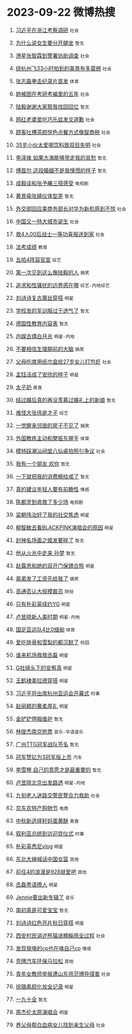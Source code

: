# 2023-09-22 微博热搜 
1. [习近平在浙江考察调研](https://m.weibo.cn/search?containerid=100103type%3D1%26t%3D10%26q%3D%23%E4%B9%A0%E8%BF%91%E5%B9%B3%E5%9C%A8%E6%B5%99%E6%B1%9F%E8%80%83%E5%AF%9F%E8%B0%83%E7%A0%94%23&stream_entry_id=51&isnewpage=1&extparam=seat%3D1%26cate%3D10103%26dgr%3D0%26pos%3D0%26stream_entry_id%3D51%26c_type%3D51%26filter_type%3Drealtimehot%26q%3D%2523%25E4%25B9%25A0%25E8%25BF%2591%25E5%25B9%25B3%25E5%259C%25A8%25E6%25B5%2599%25E6%25B1%259F%25E8%2580%2583%25E5%25AF%259F%25E8%25B0%2583%25E7%25A0%2594%2523%26display_time%3D1695334654%26pre_seqid%3D16953346541050201889) `社会` 

2. [为什么说女生要分开腿坐](https://m.weibo.cn/search?containerid=100103type%3D1%26t%3D10%26q%3D%E4%B8%BA%E4%BB%80%E4%B9%88%E8%AF%B4%E5%A5%B3%E7%94%9F%E8%A6%81%E5%88%86%E5%BC%80%E8%85%BF%E5%9D%90&stream_entry_id=31&isnewpage=1&extparam=seat%3D1%26lcate%3D5001%26flag%3D2%26pos%3D0%26stream_entry_id%3D31%26q%3D%25E4%25B8%25BA%25E4%25BB%2580%25E4%25B9%2588%25E8%25AF%25B4%25E5%25A5%25B3%25E7%2594%259F%25E8%25A6%2581%25E5%2588%2586%25E5%25BC%2580%25E8%2585%25BF%25E5%259D%2590%26dgr%3D0%26realpos%3D1%26band_rank%3D1%26c_type%3D31%26filter_type%3Drealtimehot%26cate%3D5001%26display_time%3D1695334654%26pre_seqid%3D16953346541050201889) `暂无` 

3. [港星张智霖到警署协助调查](https://m.weibo.cn/search?containerid=100103type%3D1%26t%3D10%26q%3D%23%E6%B8%AF%E6%98%9F%E5%BC%A0%E6%99%BA%E9%9C%96%E5%88%B0%E8%AD%A6%E7%BD%B2%E5%8D%8F%E5%8A%A9%E8%B0%83%E6%9F%A5%23&stream_entry_id=31&isnewpage=1&extparam=seat%3D1%26lcate%3D5001%26flag%3D2%26pos%3D1%26stream_entry_id%3D31%26q%3D%2523%25E6%25B8%25AF%25E6%2598%259F%25E5%25BC%25A0%25E6%2599%25BA%25E9%259C%2596%25E5%2588%25B0%25E8%25AD%25A6%25E7%25BD%25B2%25E5%258D%258F%25E5%258A%25A9%25E8%25B0%2583%25E6%259F%25A5%2523%26dgr%3D0%26realpos%3D2%26band_rank%3D2%26c_type%3D31%26filter_type%3Drealtimehot%26cate%3D5001%26display_time%3D1695334654%26pre_seqid%3D16953346541050201889) `社会` 

4. [绕杭州飞33小时拍到的美景有多震撼](https://m.weibo.cn/search?containerid=100103type%3D1%26t%3D10%26q%3D%23%E7%BB%95%E6%9D%AD%E5%B7%9E%E9%A3%9E33%E5%B0%8F%E6%97%B6%E6%8B%8D%E5%88%B0%E7%9A%84%E7%BE%8E%E6%99%AF%E6%9C%89%E5%A4%9A%E9%9C%87%E6%92%BC%23&stream_entry_id=31&isnewpage=1&extparam=seat%3D1%26lcate%3D5001%26flag%3D0%26pos%3D2%26stream_entry_id%3D31%26q%3D%2523%25E7%25BB%2595%25E6%259D%25AD%25E5%25B7%259E%25E9%25A3%259E33%25E5%25B0%258F%25E6%2597%25B6%25E6%258B%258D%25E5%2588%25B0%25E7%259A%2584%25E7%25BE%258E%25E6%2599%25AF%25E6%259C%2589%25E5%25A4%259A%25E9%259C%2587%25E6%2592%25BC%2523%26dgr%3D0%26realpos%3D3%26band_rank%3D3%26c_type%3D31%26filter_type%3Drealtimehot%26cate%3D5001%26display_time%3D1695334654%26pre_seqid%3D16953346541050201889) `社会` 

5. [张志磊拳击纪录片首发](https://m.weibo.cn/search?containerid=100103type%3D1%26t%3D10%26q%3D%23%E5%BC%A0%E5%BF%97%E7%A3%8A%E6%8B%B3%E5%87%BB%E7%BA%AA%E5%BD%95%E7%89%87%E9%A6%96%E5%8F%91%23&stream_entry_id=31&isnewpage=1&extparam=seat%3D1%26lcate%3D5001%26pos%3D3%26stream_entry_id%3D31%26is_ad_pos%3D1%26q%3D%2523%25E5%25BC%25A0%25E5%25BF%2597%25E7%25A3%258A%25E6%258B%25B3%25E5%2587%25BB%25E7%25BA%25AA%25E5%25BD%2595%25E7%2589%2587%25E9%25A6%2596%25E5%258F%2591%2523%26dgr%3D0%26adid%3D204481%26band_rank%3D4%26c_type%3D31%26filter_type%3Drealtimehot%26cate%3D5001%26display_time%3D1695334654%26pre_seqid%3D16953346541050201889) `体育` 

6. [她被困在考研考编里的五年](https://m.weibo.cn/search?containerid=100103type%3D1%26t%3D10%26q%3D%23%E5%A5%B9%E8%A2%AB%E5%9B%B0%E5%9C%A8%E8%80%83%E7%A0%94%E8%80%83%E7%BC%96%E9%87%8C%E7%9A%84%E4%BA%94%E5%B9%B4%23&stream_entry_id=31&isnewpage=1&extparam=seat%3D1%26lcate%3D5001%26flag%3D16%26pos%3D4%26stream_entry_id%3D31%26q%3D%2523%25E5%25A5%25B9%25E8%25A2%25AB%25E5%259B%25B0%25E5%259C%25A8%25E8%2580%2583%25E7%25A0%2594%25E8%2580%2583%25E7%25BC%2596%25E9%2587%258C%25E7%259A%2584%25E4%25BA%2594%25E5%25B9%25B4%2523%26dgr%3D0%26realpos%3D4%26band_rank%3D4%26c_type%3D31%26filter_type%3Drealtimehot%26cate%3D5001%26display_time%3D1695334654%26pre_seqid%3D16953346541050201889) `社会` 

7. [陆毅谢谢大家帮我找回回忆](https://m.weibo.cn/search?containerid=100103type%3D1%26t%3D10%26q%3D%E9%99%86%E6%AF%85%E8%B0%A2%E8%B0%A2%E5%A4%A7%E5%AE%B6%E5%B8%AE%E6%88%91%E6%89%BE%E5%9B%9E%E5%9B%9E%E5%BF%86&stream_entry_id=31&isnewpage=1&extparam=seat%3D1%26lcate%3D5001%26flag%3D2%26pos%3D5%26stream_entry_id%3D31%26q%3D%25E9%2599%2586%25E6%25AF%2585%25E8%25B0%25A2%25E8%25B0%25A2%25E5%25A4%25A7%25E5%25AE%25B6%25E5%25B8%25AE%25E6%2588%2591%25E6%2589%25BE%25E5%259B%259E%25E5%259B%259E%25E5%25BF%2586%26dgr%3D0%26realpos%3D5%26band_rank%3D5%26c_type%3D31%26filter_type%3Drealtimehot%26cate%3D5001%26display_time%3D1695334654%26pre_seqid%3D16953346541050201889) `暂无` 

8. [网红老婆爱吃巧乐兹发文道歉](https://m.weibo.cn/search?containerid=100103type%3D1%26t%3D10%26q%3D%23%E7%BD%91%E7%BA%A2%E8%80%81%E5%A9%86%E7%88%B1%E5%90%83%E5%B7%A7%E4%B9%90%E5%85%B9%E5%8F%91%E6%96%87%E9%81%93%E6%AD%89%23&stream_entry_id=31&isnewpage=1&extparam=seat%3D1%26lcate%3D5001%26flag%3D2%26pos%3D6%26stream_entry_id%3D31%26q%3D%2523%25E7%25BD%2591%25E7%25BA%25A2%25E8%2580%2581%25E5%25A9%2586%25E7%2588%25B1%25E5%2590%2583%25E5%25B7%25A7%25E4%25B9%2590%25E5%2585%25B9%25E5%258F%2591%25E6%2596%2587%25E9%2581%2593%25E6%25AD%2589%2523%26dgr%3D0%26realpos%3D6%26band_rank%3D6%26c_type%3D31%26filter_type%3Drealtimehot%26cate%3D5001%26display_time%3D1695334654%26pre_seqid%3D16953346541050201889) `社会` 

9. [顾客吐槽茶颜悦色点餐方式像智商税](https://m.weibo.cn/search?containerid=100103type%3D1%26t%3D10%26q%3D%23%E9%A1%BE%E5%AE%A2%E5%90%90%E6%A7%BD%E8%8C%B6%E9%A2%9C%E6%82%A6%E8%89%B2%E7%82%B9%E9%A4%90%E6%96%B9%E5%BC%8F%E5%83%8F%E6%99%BA%E5%95%86%E7%A8%8E%23&stream_entry_id=31&isnewpage=1&extparam=seat%3D1%26lcate%3D5001%26flag%3D0%26pos%3D7%26stream_entry_id%3D31%26q%3D%2523%25E9%25A1%25BE%25E5%25AE%25A2%25E5%2590%2590%25E6%25A7%25BD%25E8%258C%25B6%25E9%25A2%259C%25E6%2582%25A6%25E8%2589%25B2%25E7%2582%25B9%25E9%25A4%2590%25E6%2596%25B9%25E5%25BC%258F%25E5%2583%258F%25E6%2599%25BA%25E5%2595%2586%25E7%25A8%258E%2523%26dgr%3D0%26realpos%3D7%26band_rank%3D7%26c_type%3D31%26filter_type%3Drealtimehot%26cate%3D5001%26display_time%3D1695334654%26pre_seqid%3D16953346541050201889) `社会` 

10. [35岁小伙太爱喝饮料致双目失明](https://m.weibo.cn/search?containerid=100103type%3D1%26t%3D10%26q%3D%2335%E5%B2%81%E5%B0%8F%E4%BC%99%E5%A4%AA%E7%88%B1%E5%96%9D%E9%A5%AE%E6%96%99%E8%87%B4%E5%8F%8C%E7%9B%AE%E5%A4%B1%E6%98%8E%23&stream_entry_id=31&isnewpage=1&extparam=seat%3D1%26lcate%3D5001%26flag%3D0%26pos%3D8%26stream_entry_id%3D31%26q%3D%252335%25E5%25B2%2581%25E5%25B0%258F%25E4%25BC%2599%25E5%25A4%25AA%25E7%2588%25B1%25E5%2596%259D%25E9%25A5%25AE%25E6%2596%2599%25E8%2587%25B4%25E5%258F%258C%25E7%259B%25AE%25E5%25A4%25B1%25E6%2598%258E%2523%26dgr%3D0%26realpos%3D8%26band_rank%3D8%26c_type%3D31%26filter_type%3Drealtimehot%26cate%3D5001%26display_time%3D1695334654%26pre_seqid%3D16953346541050201889) `社会` 

11. [李泽锋 如果大海能够带走我的哀愁](https://m.weibo.cn/search?containerid=100103type%3D1%26t%3D10%26q%3D%E6%9D%8E%E6%B3%BD%E9%94%8B+%E5%A6%82%E6%9E%9C%E5%A4%A7%E6%B5%B7%E8%83%BD%E5%A4%9F%E5%B8%A6%E8%B5%B0%E6%88%91%E7%9A%84%E5%93%80%E6%84%81&stream_entry_id=31&isnewpage=1&extparam=seat%3D1%26lcate%3D5001%26flag%3D1%26pos%3D9%26stream_entry_id%3D31%26q%3D%25E6%259D%258E%25E6%25B3%25BD%25E9%2594%258B%2520%25E5%25A6%2582%25E6%259E%259C%25E5%25A4%25A7%25E6%25B5%25B7%25E8%2583%25BD%25E5%25A4%259F%25E5%25B8%25A6%25E8%25B5%25B0%25E6%2588%2591%25E7%259A%2584%25E5%2593%2580%25E6%2584%2581%26dgr%3D0%26realpos%3D9%26band_rank%3D9%26c_type%3D31%26filter_type%3Drealtimehot%26cate%3D5001%26display_time%3D1695334654%26pre_seqid%3D16953346541050201889) `暂无` 

12. [傅首尔 这段婚姻不是我憧憬的样子](https://m.weibo.cn/search?containerid=100103type%3D1%26t%3D10%26q%3D%E5%82%85%E9%A6%96%E5%B0%94+%E8%BF%99%E6%AE%B5%E5%A9%9A%E5%A7%BB%E4%B8%8D%E6%98%AF%E6%88%91%E6%86%A7%E6%86%AC%E7%9A%84%E6%A0%B7%E5%AD%90&stream_entry_id=31&isnewpage=1&extparam=seat%3D1%26lcate%3D5001%26flag%3D0%26pos%3D10%26stream_entry_id%3D31%26q%3D%25E5%2582%2585%25E9%25A6%2596%25E5%25B0%2594%2520%25E8%25BF%2599%25E6%25AE%25B5%25E5%25A9%259A%25E5%25A7%25BB%25E4%25B8%258D%25E6%2598%25AF%25E6%2588%2591%25E6%2586%25A7%25E6%2586%25AC%25E7%259A%2584%25E6%25A0%25B7%25E5%25AD%2590%26dgr%3D0%26realpos%3D10%26band_rank%3D10%26c_type%3D31%26filter_type%3Drealtimehot%26cate%3D5001%26display_time%3D1695334654%26pre_seqid%3D16953346541050201889) `暂无` 

13. [成毅谈和张予曦三搭感受](https://m.weibo.cn/search?containerid=100103type%3D1%26t%3D10%26q%3D%23%E6%88%90%E6%AF%85%E8%B0%88%E5%92%8C%E5%BC%A0%E4%BA%88%E6%9B%A6%E4%B8%89%E6%90%AD%E6%84%9F%E5%8F%97%23&stream_entry_id=31&isnewpage=1&extparam=seat%3D1%26lcate%3D5001%26flag%3D0%26pos%3D11%26stream_entry_id%3D31%26q%3D%2523%25E6%2588%2590%25E6%25AF%2585%25E8%25B0%2588%25E5%2592%258C%25E5%25BC%25A0%25E4%25BA%2588%25E6%259B%25A6%25E4%25B8%2589%25E6%2590%25AD%25E6%2584%259F%25E5%258F%2597%2523%26dgr%3D0%26realpos%3D11%26band_rank%3D11%26c_type%3D31%26filter_type%3Drealtimehot%26cate%3D5001%26display_time%3D1695334654%26pre_seqid%3D16953346541050201889) `电视剧` 

14. [黄景瑜张婧仪体型差](https://m.weibo.cn/search?containerid=100103type%3D1%26t%3D10%26q%3D%E9%BB%84%E6%99%AF%E7%91%9C%E5%BC%A0%E5%A9%A7%E4%BB%AA%E4%BD%93%E5%9E%8B%E5%B7%AE&stream_entry_id=31&isnewpage=1&extparam=seat%3D1%26lcate%3D5001%26flag%3D0%26pos%3D12%26stream_entry_id%3D31%26q%3D%25E9%25BB%2584%25E6%2599%25AF%25E7%2591%259C%25E5%25BC%25A0%25E5%25A9%25A7%25E4%25BB%25AA%25E4%25BD%2593%25E5%259E%258B%25E5%25B7%25AE%26dgr%3D0%26realpos%3D12%26band_rank%3D12%26c_type%3D31%26filter_type%3Drealtimehot%26cate%3D5001%26display_time%3D1695334654%26pre_seqid%3D16953346541050201889) `暂无` 

15. [外交部回应美商务部长对华为新机感到不悦](https://m.weibo.cn/search?containerid=100103type%3D1%26t%3D10%26q%3D%23%E5%A4%96%E4%BA%A4%E9%83%A8%E5%9B%9E%E5%BA%94%E7%BE%8E%E5%95%86%E5%8A%A1%E9%83%A8%E9%95%BF%E5%AF%B9%E5%8D%8E%E4%B8%BA%E6%96%B0%E6%9C%BA%E6%84%9F%E5%88%B0%E4%B8%8D%E6%82%A6%23&stream_entry_id=31&isnewpage=1&extparam=seat%3D1%26lcate%3D5001%26flag%3D0%26pos%3D13%26stream_entry_id%3D31%26q%3D%2523%25E5%25A4%2596%25E4%25BA%25A4%25E9%2583%25A8%25E5%259B%259E%25E5%25BA%2594%25E7%25BE%258E%25E5%2595%2586%25E5%258A%25A1%25E9%2583%25A8%25E9%2595%25BF%25E5%25AF%25B9%25E5%258D%258E%25E4%25B8%25BA%25E6%2596%25B0%25E6%259C%25BA%25E6%2584%259F%25E5%2588%25B0%25E4%25B8%258D%25E6%2582%25A6%2523%26dgr%3D0%26realpos%3D13%26band_rank%3D13%26c_type%3D31%26filter_type%3Drealtimehot%26cate%3D5001%26display_time%3D1695334654%26pre_seqid%3D16953346541050201889) `社会` 

16. [中国又一特大城市诞生](https://m.weibo.cn/search?containerid=100103type%3D1%26t%3D10%26q%3D%23%E4%B8%AD%E5%9B%BD%E5%8F%88%E4%B8%80%E7%89%B9%E5%A4%A7%E5%9F%8E%E5%B8%82%E8%AF%9E%E7%94%9F%23&stream_entry_id=31&isnewpage=1&extparam=seat%3D1%26lcate%3D5001%26flag%3D0%26pos%3D14%26stream_entry_id%3D31%26q%3D%2523%25E4%25B8%25AD%25E5%259B%25BD%25E5%258F%2588%25E4%25B8%2580%25E7%2589%25B9%25E5%25A4%25A7%25E5%259F%258E%25E5%25B8%2582%25E8%25AF%259E%25E7%2594%259F%2523%26dgr%3D0%26realpos%3D14%26band_rank%3D14%26c_type%3D31%26filter_type%3Drealtimehot%26cate%3D5001%26display_time%3D1695334654%26pre_seqid%3D16953346541050201889) `社会` 

17. [救4人00后战士一等功喜报送到家](https://m.weibo.cn/search?containerid=100103type%3D1%26t%3D10%26q%3D%23%E6%95%914%E4%BA%BA00%E5%90%8E%E6%88%98%E5%A3%AB%E4%B8%80%E7%AD%89%E5%8A%9F%E5%96%9C%E6%8A%A5%E9%80%81%E5%88%B0%E5%AE%B6%23&stream_entry_id=31&isnewpage=1&extparam=seat%3D1%26lcate%3D5001%26flag%3D0%26pos%3D15%26stream_entry_id%3D31%26q%3D%2523%25E6%2595%25914%25E4%25BA%25BA00%25E5%2590%258E%25E6%2588%2598%25E5%25A3%25AB%25E4%25B8%2580%25E7%25AD%2589%25E5%258A%259F%25E5%2596%259C%25E6%258A%25A5%25E9%2580%2581%25E5%2588%25B0%25E5%25AE%25B6%2523%26dgr%3D0%26realpos%3D15%26band_rank%3D15%26c_type%3D31%26filter_type%3Drealtimehot%26cate%3D5001%26display_time%3D1695334654%26pre_seqid%3D16953346541050201889) `社会` 

18. [法考成绩](https://m.weibo.cn/search?containerid=100103type%3D1%26t%3D10%26q%3D%E6%B3%95%E8%80%83%E6%88%90%E7%BB%A9&stream_entry_id=31&isnewpage=1&extparam=seat%3D1%26lcate%3D5001%26flag%3D0%26pos%3D16%26stream_entry_id%3D31%26q%3D%25E6%25B3%2595%25E8%2580%2583%25E6%2588%2590%25E7%25BB%25A9%26dgr%3D0%26realpos%3D16%26band_rank%3D16%26c_type%3D31%26filter_type%3Drealtimehot%26cate%3D5001%26display_time%3D1695334654%26pre_seqid%3D16953346541050201889) `教育` 

19. [五哈4阵容官宣](https://m.weibo.cn/search?containerid=100103type%3D1%26t%3D10%26q%3D%23%E4%BA%94%E5%93%884%E9%98%B5%E5%AE%B9%E5%AE%98%E5%AE%A3%23&stream_entry_id=31&isnewpage=1&extparam=seat%3D1%26lcate%3D5001%26flag%3D0%26pos%3D17%26stream_entry_id%3D31%26q%3D%2523%25E4%25BA%2594%25E5%2593%25884%25E9%2598%25B5%25E5%25AE%25B9%25E5%25AE%2598%25E5%25AE%25A3%2523%26dgr%3D0%26realpos%3D17%26band_rank%3D17%26c_type%3D31%26filter_type%3Drealtimehot%26cate%3D5001%26display_time%3D1695334654%26pre_seqid%3D16953346541050201889) `综艺` 

20. [第一次见到这么像陆毅的人](https://m.weibo.cn/search?containerid=100103type%3D1%26t%3D10%26q%3D%23%E7%AC%AC%E4%B8%80%E6%AC%A1%E8%A7%81%E5%88%B0%E8%BF%99%E4%B9%88%E5%83%8F%E9%99%86%E6%AF%85%E7%9A%84%E4%BA%BA%23&stream_entry_id=31&isnewpage=1&extparam=seat%3D1%26lcate%3D5001%26flag%3D0%26pos%3D18%26stream_entry_id%3D31%26q%3D%2523%25E7%25AC%25AC%25E4%25B8%2580%25E6%25AC%25A1%25E8%25A7%2581%25E5%2588%25B0%25E8%25BF%2599%25E4%25B9%2588%25E5%2583%258F%25E9%2599%2586%25E6%25AF%2585%25E7%259A%2584%25E4%25BA%25BA%2523%26dgr%3D0%26realpos%3D18%26band_rank%3D18%26c_type%3D31%26filter_type%3Drealtimehot%26cate%3D5001%26display_time%3D1695334654%26pre_seqid%3D16953346541050201889) `搞笑` 

21. [追求和性骚扰的边界感在哪](https://m.weibo.cn/search?containerid=100103type%3D1%26t%3D10%26q%3D%23%E8%BF%BD%E6%B1%82%E5%92%8C%E6%80%A7%E9%AA%9A%E6%89%B0%E7%9A%84%E8%BE%B9%E7%95%8C%E6%84%9F%E5%9C%A8%E5%93%AA%23&stream_entry_id=31&isnewpage=1&extparam=seat%3D1%26lcate%3D5001%26flag%3D0%26pos%3D19%26stream_entry_id%3D31%26q%3D%2523%25E8%25BF%25BD%25E6%25B1%2582%25E5%2592%258C%25E6%2580%25A7%25E9%25AA%259A%25E6%2589%25B0%25E7%259A%2584%25E8%25BE%25B9%25E7%2595%258C%25E6%2584%259F%25E5%259C%25A8%25E5%2593%25AA%2523%26dgr%3D0%26realpos%3D19%26band_rank%3D19%26c_type%3D31%26filter_type%3Drealtimehot%26cate%3D5001%26display_time%3D1695334654%26pre_seqid%3D16953346541050201889) `综艺-内地综艺` 

22. [刘诗诗复古蕾丝穿搭](https://m.weibo.cn/search?containerid=100103type%3D1%26t%3D10%26q%3D%23%E5%88%98%E8%AF%97%E8%AF%97%E5%A4%8D%E5%8F%A4%E8%95%BE%E4%B8%9D%E7%A9%BF%E6%90%AD%23&stream_entry_id=31&isnewpage=1&extparam=seat%3D1%26lcate%3D5001%26flag%3D0%26pos%3D20%26stream_entry_id%3D31%26q%3D%2523%25E5%2588%2598%25E8%25AF%2597%25E8%25AF%2597%25E5%25A4%258D%25E5%258F%25A4%25E8%2595%25BE%25E4%25B8%259D%25E7%25A9%25BF%25E6%2590%25AD%2523%26dgr%3D0%26realpos%3D20%26band_rank%3D20%26c_type%3D31%26filter_type%3Drealtimehot%26cate%3D5001%26display_time%3D1695334654%26pre_seqid%3D16953346541050201889) `明星` 

23. [学校发的军训服过于透气了](https://m.weibo.cn/search?containerid=100103type%3D1%26t%3D10%26q%3D%E5%AD%A6%E6%A0%A1%E5%8F%91%E7%9A%84%E5%86%9B%E8%AE%AD%E6%9C%8D%E8%BF%87%E4%BA%8E%E9%80%8F%E6%B0%94%E4%BA%86&stream_entry_id=31&isnewpage=1&extparam=seat%3D1%26lcate%3D5001%26flag%3D0%26pos%3D21%26stream_entry_id%3D31%26q%3D%25E5%25AD%25A6%25E6%25A0%25A1%25E5%258F%2591%25E7%259A%2584%25E5%2586%259B%25E8%25AE%25AD%25E6%259C%258D%25E8%25BF%2587%25E4%25BA%258E%25E9%2580%258F%25E6%25B0%2594%25E4%25BA%2586%26dgr%3D0%26realpos%3D21%26band_rank%3D21%26c_type%3D31%26filter_type%3Drealtimehot%26cate%3D5001%26display_time%3D1695334654%26pre_seqid%3D16953346541050201889) `暂无` 

24. [德国性教育内容表](https://m.weibo.cn/search?containerid=100103type%3D1%26t%3D10%26q%3D%E5%BE%B7%E5%9B%BD%E6%80%A7%E6%95%99%E8%82%B2%E5%86%85%E5%AE%B9%E8%A1%A8&stream_entry_id=31&isnewpage=1&extparam=seat%3D1%26lcate%3D5001%26flag%3D0%26pos%3D22%26stream_entry_id%3D31%26q%3D%25E5%25BE%25B7%25E5%259B%25BD%25E6%2580%25A7%25E6%2595%2599%25E8%2582%25B2%25E5%2586%2585%25E5%25AE%25B9%25E8%25A1%25A8%26dgr%3D0%26realpos%3D22%26band_rank%3D22%26c_type%3D31%26filter_type%3Drealtimehot%26cate%3D5001%26display_time%3D1695334654%26pre_seqid%3D16953346541050201889) `暂无` 

25. [内娱古偶白月光](https://m.weibo.cn/search?containerid=100103type%3D1%26t%3D10%26q%3D%23%E5%86%85%E5%A8%B1%E5%8F%A4%E5%81%B6%E7%99%BD%E6%9C%88%E5%85%89%23&stream_entry_id=31&isnewpage=1&extparam=seat%3D1%26lcate%3D5001%26flag%3D0%26pos%3D23%26stream_entry_id%3D31%26q%3D%2523%25E5%2586%2585%25E5%25A8%25B1%25E5%258F%25A4%25E5%2581%25B6%25E7%2599%25BD%25E6%259C%2588%25E5%2585%2589%2523%26dgr%3D0%26realpos%3D23%26band_rank%3D23%26c_type%3D31%26filter_type%3Drealtimehot%26cate%3D5001%26display_time%3D1695334654%26pre_seqid%3D16953346541050201889) `明星-内地` 

26. [不要相信生理期前的大脑](https://m.weibo.cn/search?containerid=100103type%3D1%26t%3D10%26q%3D%23%E4%B8%8D%E8%A6%81%E7%9B%B8%E4%BF%A1%E7%94%9F%E7%90%86%E6%9C%9F%E5%89%8D%E7%9A%84%E5%A4%A7%E8%84%91%23&stream_entry_id=31&isnewpage=1&extparam=seat%3D1%26lcate%3D5001%26flag%3D0%26pos%3D24%26stream_entry_id%3D31%26q%3D%2523%25E4%25B8%258D%25E8%25A6%2581%25E7%259B%25B8%25E4%25BF%25A1%25E7%2594%259F%25E7%2590%2586%25E6%259C%259F%25E5%2589%258D%25E7%259A%2584%25E5%25A4%25A7%25E8%2584%2591%2523%26dgr%3D0%26realpos%3D24%26band_rank%3D24%26c_type%3D31%26filter_type%3Drealtimehot%26cate%3D5001%26display_time%3D1695334654%26pre_seqid%3D16953346541050201889) `搞笑` 

27. [父母吃席用纸巾盒给27岁女儿打包虾](https://m.weibo.cn/search?containerid=100103type%3D1%26t%3D10%26q%3D%23%E7%88%B6%E6%AF%8D%E5%90%83%E5%B8%AD%E7%94%A8%E7%BA%B8%E5%B7%BE%E7%9B%92%E7%BB%9927%E5%B2%81%E5%A5%B3%E5%84%BF%E6%89%93%E5%8C%85%E8%99%BE%23&stream_entry_id=31&isnewpage=1&extparam=seat%3D1%26lcate%3D5001%26flag%3D32768%26pos%3D25%26stream_entry_id%3D31%26q%3D%2523%25E7%2588%25B6%25E6%25AF%258D%25E5%2590%2583%25E5%25B8%25AD%25E7%2594%25A8%25E7%25BA%25B8%25E5%25B7%25BE%25E7%259B%2592%25E7%25BB%259927%25E5%25B2%2581%25E5%25A5%25B3%25E5%2584%25BF%25E6%2589%2593%25E5%258C%2585%25E8%2599%25BE%2523%26dgr%3D0%26realpos%3D25%26band_rank%3D25%26c_type%3D31%26filter_type%3Drealtimehot%26cate%3D5001%26display_time%3D1695334654%26pre_seqid%3D16953346541050201889) `社会` 

28. [孟钰活成了安欣的样子](https://m.weibo.cn/search?containerid=100103type%3D1%26t%3D10%26q%3D%23%E5%AD%9F%E9%92%B0%E6%B4%BB%E6%88%90%E4%BA%86%E5%AE%89%E6%AC%A3%E7%9A%84%E6%A0%B7%E5%AD%90%23&stream_entry_id=31&isnewpage=1&extparam=seat%3D1%26lcate%3D5001%26flag%3D0%26pos%3D26%26stream_entry_id%3D31%26q%3D%2523%25E5%25AD%259F%25E9%2592%25B0%25E6%25B4%25BB%25E6%2588%2590%25E4%25BA%2586%25E5%25AE%2589%25E6%25AC%25A3%25E7%259A%2584%25E6%25A0%25B7%25E5%25AD%2590%2523%26dgr%3D0%26realpos%3D26%26band_rank%3D26%26c_type%3D31%26filter_type%3Drealtimehot%26cate%3D5001%26display_time%3D1695334654%26pre_seqid%3D16953346541050201889) `明星` 

29. [太子奶](https://m.weibo.cn/search?containerid=100103type%3D1%26t%3D10%26q%3D%E5%A4%AA%E5%AD%90%E5%A5%B6&stream_entry_id=31&isnewpage=1&extparam=seat%3D1%26lcate%3D5001%26flag%3D0%26pos%3D27%26stream_entry_id%3D31%26q%3D%25E5%25A4%25AA%25E5%25AD%2590%25E5%25A5%25B6%26dgr%3D0%26realpos%3D27%26band_rank%3D27%26c_type%3D31%26filter_type%3Drealtimehot%26cate%3D5001%26display_time%3D1695334654%26pre_seqid%3D16953346541050201889) `美食` 

30. [结过婚后真的再没羡慕过婚礼上的新娘](https://m.weibo.cn/search?containerid=100103type%3D1%26t%3D10%26q%3D%E7%BB%93%E8%BF%87%E5%A9%9A%E5%90%8E%E7%9C%9F%E7%9A%84%E5%86%8D%E6%B2%A1%E7%BE%A1%E6%85%95%E8%BF%87%E5%A9%9A%E7%A4%BC%E4%B8%8A%E7%9A%84%E6%96%B0%E5%A8%98&stream_entry_id=31&isnewpage=1&extparam=seat%3D1%26lcate%3D5001%26flag%3D0%26pos%3D28%26stream_entry_id%3D31%26q%3D%25E7%25BB%2593%25E8%25BF%2587%25E5%25A9%259A%25E5%2590%258E%25E7%259C%259F%25E7%259A%2584%25E5%2586%258D%25E6%25B2%25A1%25E7%25BE%25A1%25E6%2585%2595%25E8%25BF%2587%25E5%25A9%259A%25E7%25A4%25BC%25E4%25B8%258A%25E7%259A%2584%25E6%2596%25B0%25E5%25A8%2598%26dgr%3D0%26realpos%3D28%26band_rank%3D28%26c_type%3D31%26filter_type%3Drealtimehot%26cate%3D5001%26display_time%3D1695334654%26pre_seqid%3D16953346541050201889) `暂无` 

31. [难怪大张伟是才子](https://m.weibo.cn/search?containerid=100103type%3D1%26t%3D10%26q%3D%23%E9%9A%BE%E6%80%AA%E5%A4%A7%E5%BC%A0%E4%BC%9F%E6%98%AF%E6%89%8D%E5%AD%90%23&stream_entry_id=31&isnewpage=1&extparam=seat%3D1%26lcate%3D5001%26flag%3D1%26pos%3D29%26stream_entry_id%3D31%26q%3D%2523%25E9%259A%25BE%25E6%2580%25AA%25E5%25A4%25A7%25E5%25BC%25A0%25E4%25BC%259F%25E6%2598%25AF%25E6%2589%258D%25E5%25AD%2590%2523%26dgr%3D0%26realpos%3D29%26band_rank%3D29%26c_type%3D31%26filter_type%3Drealtimehot%26cate%3D5001%26display_time%3D1695334654%26pre_seqid%3D16953346541050201889) `综艺` 

32. [一觉醒来邻居的房子不见了](https://m.weibo.cn/search?containerid=100103type%3D1%26t%3D10%26q%3D%23%E4%B8%80%E8%A7%89%E9%86%92%E6%9D%A5%E9%82%BB%E5%B1%85%E7%9A%84%E6%88%BF%E5%AD%90%E4%B8%8D%E8%A7%81%E4%BA%86%23&stream_entry_id=31&isnewpage=1&extparam=seat%3D1%26lcate%3D5001%26flag%3D0%26pos%3D30%26stream_entry_id%3D31%26q%3D%2523%25E4%25B8%2580%25E8%25A7%2589%25E9%2586%2592%25E6%259D%25A5%25E9%2582%25BB%25E5%25B1%2585%25E7%259A%2584%25E6%2588%25BF%25E5%25AD%2590%25E4%25B8%258D%25E8%25A7%2581%25E4%25BA%2586%2523%26dgr%3D0%26realpos%3D30%26band_rank%3D30%26c_type%3D31%26filter_type%3Drealtimehot%26cate%3D5001%26display_time%3D1695334654%26pre_seqid%3D16953346541050201889) `搞笑` 

33. [外国教练主动和樊振东握手](https://m.weibo.cn/search?containerid=100103type%3D1%26t%3D10%26q%3D%23%E5%A4%96%E5%9B%BD%E6%95%99%E7%BB%83%E4%B8%BB%E5%8A%A8%E5%92%8C%E6%A8%8A%E6%8C%AF%E4%B8%9C%E6%8F%A1%E6%89%8B%23&stream_entry_id=31&isnewpage=1&extparam=seat%3D1%26lcate%3D5001%26flag%3D0%26pos%3D31%26stream_entry_id%3D31%26q%3D%2523%25E5%25A4%2596%25E5%259B%25BD%25E6%2595%2599%25E7%25BB%2583%25E4%25B8%25BB%25E5%258A%25A8%25E5%2592%258C%25E6%25A8%258A%25E6%258C%25AF%25E4%25B8%259C%25E6%258F%25A1%25E6%2589%258B%2523%26dgr%3D0%26realpos%3D31%26band_rank%3D31%26c_type%3D31%26filter_type%3Drealtimehot%26cate%3D5001%26display_time%3D1695334654%26pre_seqid%3D16953346541050201889) `体育` 

34. [模特踩潮汕祠堂八仙桌拍照引争议](https://m.weibo.cn/search?containerid=100103type%3D1%26t%3D10%26q%3D%23%E6%A8%A1%E7%89%B9%E8%B8%A9%E6%BD%AE%E6%B1%95%E7%A5%A0%E5%A0%82%E5%85%AB%E4%BB%99%E6%A1%8C%E6%8B%8D%E7%85%A7%E5%BC%95%E4%BA%89%E8%AE%AE%23&stream_entry_id=31&isnewpage=1&extparam=seat%3D1%26lcate%3D5001%26flag%3D0%26pos%3D32%26stream_entry_id%3D31%26q%3D%2523%25E6%25A8%25A1%25E7%2589%25B9%25E8%25B8%25A9%25E6%25BD%25AE%25E6%25B1%2595%25E7%25A5%25A0%25E5%25A0%2582%25E5%2585%25AB%25E4%25BB%2599%25E6%25A1%258C%25E6%258B%258D%25E7%2585%25A7%25E5%25BC%2595%25E4%25BA%2589%25E8%25AE%25AE%2523%26dgr%3D0%26realpos%3D32%26band_rank%3D32%26c_type%3D31%26filter_type%3Drealtimehot%26cate%3D5001%26display_time%3D1695334654%26pre_seqid%3D16953346541050201889) `社会` 

35. [我有一个朋友 欢你](https://m.weibo.cn/search?containerid=100103type%3D1%26t%3D10%26q%3D%E6%88%91%E6%9C%89%E4%B8%80%E4%B8%AA%E6%9C%8B%E5%8F%8B+%E6%AC%A2%E4%BD%A0&stream_entry_id=31&isnewpage=1&extparam=seat%3D1%26lcate%3D5001%26flag%3D0%26pos%3D33%26stream_entry_id%3D31%26q%3D%25E6%2588%2591%25E6%259C%2589%25E4%25B8%2580%25E4%25B8%25AA%25E6%259C%258B%25E5%258F%258B%2520%25E6%25AC%25A2%25E4%25BD%25A0%26dgr%3D0%26realpos%3D33%26band_rank%3D33%26c_type%3D31%26filter_type%3Drealtimehot%26cate%3D5001%26display_time%3D1695334654%26pre_seqid%3D16953346541050201889) `暂无` 

36. [一下就把我的消费瘾给戒了](https://m.weibo.cn/search?containerid=100103type%3D1%26t%3D10%26q%3D%E4%B8%80%E4%B8%8B%E5%B0%B1%E6%8A%8A%E6%88%91%E7%9A%84%E6%B6%88%E8%B4%B9%E7%98%BE%E7%BB%99%E6%88%92%E4%BA%86&stream_entry_id=31&isnewpage=1&extparam=seat%3D1%26lcate%3D5001%26flag%3D0%26pos%3D34%26stream_entry_id%3D31%26q%3D%25E4%25B8%2580%25E4%25B8%258B%25E5%25B0%25B1%25E6%258A%258A%25E6%2588%2591%25E7%259A%2584%25E6%25B6%2588%25E8%25B4%25B9%25E7%2598%25BE%25E7%25BB%2599%25E6%2588%2592%25E4%25BA%2586%26dgr%3D0%26realpos%3D34%26band_rank%3D34%26c_type%3D31%26filter_type%3Drealtimehot%26cate%3D5001%26display_time%3D1695334654%26pre_seqid%3D16953346541050201889) `暂无` 

37. [真的建议年轻人要有前瞻性](https://m.weibo.cn/search?containerid=100103type%3D1%26t%3D10%26q%3D%23%E7%9C%9F%E7%9A%84%E5%BB%BA%E8%AE%AE%E5%B9%B4%E8%BD%BB%E4%BA%BA%E8%A6%81%E6%9C%89%E5%89%8D%E7%9E%BB%E6%80%A7%23&stream_entry_id=31&isnewpage=1&extparam=seat%3D1%26lcate%3D5001%26flag%3D0%26pos%3D35%26stream_entry_id%3D31%26q%3D%2523%25E7%259C%259F%25E7%259A%2584%25E5%25BB%25BA%25E8%25AE%25AE%25E5%25B9%25B4%25E8%25BD%25BB%25E4%25BA%25BA%25E8%25A6%2581%25E6%259C%2589%25E5%2589%258D%25E7%259E%25BB%25E6%2580%25A7%2523%26dgr%3D0%26realpos%3D35%26band_rank%3D35%26c_type%3D31%26filter_type%3Drealtimehot%26cate%3D5001%26display_time%3D1695334654%26pre_seqid%3D16953346541050201889) `情感` 

38. [陈都灵到底救了多少场](https://m.weibo.cn/search?containerid=100103type%3D1%26t%3D10%26q%3D%23%E9%99%88%E9%83%BD%E7%81%B5%E5%88%B0%E5%BA%95%E6%95%91%E4%BA%86%E5%A4%9A%E5%B0%91%E5%9C%BA%23&stream_entry_id=31&isnewpage=1&extparam=seat%3D1%26lcate%3D5001%26flag%3D0%26pos%3D36%26stream_entry_id%3D31%26q%3D%2523%25E9%2599%2588%25E9%2583%25BD%25E7%2581%25B5%25E5%2588%25B0%25E5%25BA%2595%25E6%2595%2591%25E4%25BA%2586%25E5%25A4%259A%25E5%25B0%2591%25E5%259C%25BA%2523%26dgr%3D0%26realpos%3D36%26band_rank%3D36%26c_type%3D31%26filter_type%3Drealtimehot%26cate%3D5001%26display_time%3D1695334654%26pre_seqid%3D16953346541050201889) `电视剧` 

39. [梁朝伟治好了我的社交焦虑](https://m.weibo.cn/search?containerid=100103type%3D1%26t%3D10%26q%3D%23%E6%A2%81%E6%9C%9D%E4%BC%9F%E6%B2%BB%E5%A5%BD%E4%BA%86%E6%88%91%E7%9A%84%E7%A4%BE%E4%BA%A4%E7%84%A6%E8%99%91%23&stream_entry_id=31&isnewpage=1&extparam=seat%3D1%26lcate%3D5001%26flag%3D0%26pos%3D37%26stream_entry_id%3D31%26q%3D%2523%25E6%25A2%2581%25E6%259C%259D%25E4%25BC%259F%25E6%25B2%25BB%25E5%25A5%25BD%25E4%25BA%2586%25E6%2588%2591%25E7%259A%2584%25E7%25A4%25BE%25E4%25BA%25A4%25E7%2584%25A6%25E8%2599%2591%2523%26dgr%3D0%26realpos%3D37%26band_rank%3D37%26c_type%3D31%26filter_type%3Drealtimehot%26cate%3D5001%26display_time%3D1695334654%26pre_seqid%3D16953346541050201889) `明星` 

40. [柳智敏去看BLACKPINK演唱会的原因](https://m.weibo.cn/search?containerid=100103type%3D1%26t%3D10%26q%3D%23%E6%9F%B3%E6%99%BA%E6%95%8F%E5%8E%BB%E7%9C%8BBLACKPINK%E6%BC%94%E5%94%B1%E4%BC%9A%E7%9A%84%E5%8E%9F%E5%9B%A0%23&stream_entry_id=31&isnewpage=1&extparam=seat%3D1%26lcate%3D5001%26flag%3D0%26pos%3D38%26stream_entry_id%3D31%26q%3D%2523%25E6%259F%25B3%25E6%2599%25BA%25E6%2595%258F%25E5%258E%25BB%25E7%259C%258BBLACKPINK%25E6%25BC%2594%25E5%2594%25B1%25E4%25BC%259A%25E7%259A%2584%25E5%258E%259F%25E5%259B%25A0%2523%26dgr%3D0%26realpos%3D38%26band_rank%3D38%26c_type%3D31%26filter_type%3Drealtimehot%26cate%3D5001%26display_time%3D1695334654%26pre_seqid%3D16953346541050201889) `明星` 

41. [封神名场面之姬发要碎了](https://m.weibo.cn/search?containerid=100103type%3D1%26t%3D10%26q%3D%E5%B0%81%E7%A5%9E%E5%90%8D%E5%9C%BA%E9%9D%A2%E4%B9%8B%E5%A7%AC%E5%8F%91%E8%A6%81%E7%A2%8E%E4%BA%86&stream_entry_id=31&isnewpage=1&extparam=seat%3D1%26lcate%3D5001%26flag%3D0%26pos%3D39%26stream_entry_id%3D31%26q%3D%25E5%25B0%2581%25E7%25A5%259E%25E5%2590%258D%25E5%259C%25BA%25E9%259D%25A2%25E4%25B9%258B%25E5%25A7%25AC%25E5%258F%2591%25E8%25A6%2581%25E7%25A2%258E%25E4%25BA%2586%26dgr%3D0%26realpos%3D39%26band_rank%3D39%26c_type%3D31%26filter_type%3Drealtimehot%26cate%3D5001%26display_time%3D1695334654%26pre_seqid%3D16953346541050201889) `暂无` 

42. [他从火光中走来 孙梦](https://m.weibo.cn/search?containerid=100103type%3D1%26t%3D10%26q%3D%E4%BB%96%E4%BB%8E%E7%81%AB%E5%85%89%E4%B8%AD%E8%B5%B0%E6%9D%A5+%E5%AD%99%E6%A2%A6&stream_entry_id=31&isnewpage=1&extparam=seat%3D1%26lcate%3D5001%26flag%3D0%26pos%3D40%26stream_entry_id%3D31%26q%3D%25E4%25BB%2596%25E4%25BB%258E%25E7%2581%25AB%25E5%2585%2589%25E4%25B8%25AD%25E8%25B5%25B0%25E6%259D%25A5%2520%25E5%25AD%2599%25E6%25A2%25A6%26dgr%3D0%26realpos%3D40%26band_rank%3D40%26c_type%3D31%26filter_type%3Drealtimehot%26cate%3D5001%26display_time%3D1695334654%26pre_seqid%3D16953346541050201889) `暂无` 

43. [赵露思和她的双开门保镖合照](https://m.weibo.cn/search?containerid=100103type%3D1%26t%3D10%26q%3D%23%E8%B5%B5%E9%9C%B2%E6%80%9D%E5%92%8C%E5%A5%B9%E7%9A%84%E5%8F%8C%E5%BC%80%E9%97%A8%E4%BF%9D%E9%95%96%E5%90%88%E7%85%A7%23&stream_entry_id=31&isnewpage=1&extparam=seat%3D1%26lcate%3D5001%26flag%3D0%26pos%3D41%26stream_entry_id%3D31%26q%3D%2523%25E8%25B5%25B5%25E9%259C%25B2%25E6%2580%259D%25E5%2592%258C%25E5%25A5%25B9%25E7%259A%2584%25E5%258F%258C%25E5%25BC%2580%25E9%2597%25A8%25E4%25BF%259D%25E9%2595%2596%25E5%2590%2588%25E7%2585%25A7%2523%26dgr%3D0%26realpos%3D41%26band_rank%3D41%26c_type%3D31%26filter_type%3Drealtimehot%26cate%3D5001%26display_time%3D1695334654%26pre_seqid%3D16953346541050201889) `明星` 

44. [弟弟发了工资先给我了](https://m.weibo.cn/search?containerid=100103type%3D1%26t%3D10%26q%3D%23%E5%BC%9F%E5%BC%9F%E5%8F%91%E4%BA%86%E5%B7%A5%E8%B5%84%E5%85%88%E7%BB%99%E6%88%91%E4%BA%86%23&stream_entry_id=31&isnewpage=1&extparam=seat%3D1%26lcate%3D5001%26flag%3D0%26pos%3D42%26stream_entry_id%3D31%26q%3D%2523%25E5%25BC%259F%25E5%25BC%259F%25E5%258F%2591%25E4%25BA%2586%25E5%25B7%25A5%25E8%25B5%2584%25E5%2585%2588%25E7%25BB%2599%25E6%2588%2591%25E4%25BA%2586%2523%26dgr%3D0%26realpos%3D42%26band_rank%3D42%26c_type%3D31%26filter_type%3Drealtimehot%26cate%3D5001%26display_time%3D1695334654%26pre_seqid%3D16953346541050201889) `搞笑` 

45. [高通否认大规模裁员](https://m.weibo.cn/search?containerid=100103type%3D1%26t%3D10%26q%3D%23%E9%AB%98%E9%80%9A%E5%90%A6%E8%AE%A4%E5%A4%A7%E8%A7%84%E6%A8%A1%E8%A3%81%E5%91%98%23&stream_entry_id=31&isnewpage=1&extparam=seat%3D1%26lcate%3D5001%26flag%3D0%26pos%3D43%26stream_entry_id%3D31%26q%3D%2523%25E9%25AB%2598%25E9%2580%259A%25E5%2590%25A6%25E8%25AE%25A4%25E5%25A4%25A7%25E8%25A7%2584%25E6%25A8%25A1%25E8%25A3%2581%25E5%2591%2598%2523%26dgr%3D0%26realpos%3D43%26band_rank%3D43%26c_type%3D31%26filter_type%3Drealtimehot%26cate%3D5001%26display_time%3D1695334654%26pre_seqid%3D16953346541050201889) `财经` 

46. [只有朴彩英续约YG](https://m.weibo.cn/search?containerid=100103type%3D1%26t%3D10%26q%3D%23%E5%8F%AA%E6%9C%89%E6%9C%B4%E5%BD%A9%E8%8B%B1%E7%BB%AD%E7%BA%A6YG%23&stream_entry_id=31&isnewpage=1&extparam=seat%3D1%26lcate%3D5001%26flag%3D0%26pos%3D44%26stream_entry_id%3D31%26q%3D%2523%25E5%258F%25AA%25E6%259C%2589%25E6%259C%25B4%25E5%25BD%25A9%25E8%258B%25B1%25E7%25BB%25AD%25E7%25BA%25A6YG%2523%26dgr%3D0%26realpos%3D44%26band_rank%3D44%26c_type%3D31%26filter_type%3Drealtimehot%26cate%3D5001%26display_time%3D1695334654%26pre_seqid%3D16953346541050201889) `明星` 

47. [卢昱晓新人美时期](https://m.weibo.cn/search?containerid=100103type%3D1%26t%3D10%26q%3D%23%E5%8D%A2%E6%98%B1%E6%99%93%E6%96%B0%E4%BA%BA%E7%BE%8E%E6%97%B6%E6%9C%9F%23&stream_entry_id=31&isnewpage=1&extparam=seat%3D1%26lcate%3D5001%26flag%3D0%26pos%3D45%26stream_entry_id%3D31%26q%3D%2523%25E5%258D%25A2%25E6%2598%25B1%25E6%2599%2593%25E6%2596%25B0%25E4%25BA%25BA%25E7%25BE%258E%25E6%2597%25B6%25E6%259C%259F%2523%26dgr%3D0%26realpos%3D45%26band_rank%3D45%26c_type%3D31%26filter_type%3Drealtimehot%26cate%3D5001%26display_time%3D1695334654%26pre_seqid%3D16953346541050201889) `明星-内地` 

48. [国足亚运队4比0缅甸](https://m.weibo.cn/search?containerid=100103type%3D1%26t%3D10%26q%3D%23%E5%9B%BD%E8%B6%B3%E4%BA%9A%E8%BF%90%E9%98%9F4%E6%AF%940%E7%BC%85%E7%94%B8%23&stream_entry_id=31&isnewpage=1&extparam=seat%3D1%26lcate%3D5001%26flag%3D0%26pos%3D46%26stream_entry_id%3D31%26q%3D%2523%25E5%259B%25BD%25E8%25B6%25B3%25E4%25BA%259A%25E8%25BF%2590%25E9%2598%259F4%25E6%25AF%25940%25E7%25BC%2585%25E7%2594%25B8%2523%26dgr%3D0%26realpos%3D46%26band_rank%3D46%26c_type%3D31%26filter_type%3Drealtimehot%26cate%3D5001%26display_time%3D1695334654%26pre_seqid%3D16953346541050201889) `体育` 

49. [爱吃排骨和雪梨的都沉默了](https://m.weibo.cn/search?containerid=100103type%3D1%26t%3D10%26q%3D%23%E7%88%B1%E5%90%83%E6%8E%92%E9%AA%A8%E5%92%8C%E9%9B%AA%E6%A2%A8%E7%9A%84%E9%83%BD%E6%B2%89%E9%BB%98%E4%BA%86%23&stream_entry_id=31&isnewpage=1&extparam=seat%3D1%26lcate%3D5001%26flag%3D0%26pos%3D47%26stream_entry_id%3D31%26q%3D%2523%25E7%2588%25B1%25E5%2590%2583%25E6%258E%2592%25E9%25AA%25A8%25E5%2592%258C%25E9%259B%25AA%25E6%25A2%25A8%25E7%259A%2584%25E9%2583%25BD%25E6%25B2%2589%25E9%25BB%2598%25E4%25BA%2586%2523%26dgr%3D0%26realpos%3D47%26band_rank%3D47%26c_type%3D31%26filter_type%3Drealtimehot%26cate%3D5001%26display_time%3D1695334654%26pre_seqid%3D16953346541050201889) `校园` 

50. [谁来机场救救丞磊](https://m.weibo.cn/search?containerid=100103type%3D1%26t%3D10%26q%3D%23%E8%B0%81%E6%9D%A5%E6%9C%BA%E5%9C%BA%E6%95%91%E6%95%91%E4%B8%9E%E7%A3%8A%23&stream_entry_id=31&isnewpage=1&extparam=seat%3D1%26lcate%3D5001%26flag%3D0%26pos%3D48%26stream_entry_id%3D31%26q%3D%2523%25E8%25B0%2581%25E6%259D%25A5%25E6%259C%25BA%25E5%259C%25BA%25E6%2595%2591%25E6%2595%2591%25E4%25B8%259E%25E7%25A3%258A%2523%26dgr%3D0%26realpos%3D48%26band_rank%3D48%26c_type%3D31%26filter_type%3Drealtimehot%26cate%3D5001%26display_time%3D1695334654%26pre_seqid%3D16953346541050201889) `明星` 

51. [G社镜头下的安宥真](https://m.weibo.cn/search?containerid=100103type%3D1%26t%3D10%26q%3D%23G%E7%A4%BE%E9%95%9C%E5%A4%B4%E4%B8%8B%E7%9A%84%E5%AE%89%E5%AE%A5%E7%9C%9F%23&stream_entry_id=31&isnewpage=1&extparam=seat%3D1%26lcate%3D5001%26flag%3D0%26pos%3D49%26stream_entry_id%3D31%26q%3D%2523G%25E7%25A4%25BE%25E9%2595%259C%25E5%25A4%25B4%25E4%25B8%258B%25E7%259A%2584%25E5%25AE%2589%25E5%25AE%25A5%25E7%259C%259F%2523%26dgr%3D0%26realpos%3D49%26band_rank%3D49%26c_type%3D31%26filter_type%3Drealtimehot%26cate%3D5001%26display_time%3D1695334654%26pre_seqid%3D16953346541050201889) `明星` 

52. [王鹤棣美拉德穿搭](https://m.weibo.cn/search?containerid=100103type%3D1%26t%3D10%26q%3D%23%E7%8E%8B%E9%B9%A4%E6%A3%A3%E7%BE%8E%E6%8B%89%E5%BE%B7%E7%A9%BF%E6%90%AD%23&stream_entry_id=31&isnewpage=1&extparam=seat%3D1%26lcate%3D5001%26flag%3D0%26pos%3D50%26stream_entry_id%3D31%26q%3D%2523%25E7%258E%258B%25E9%25B9%25A4%25E6%25A3%25A3%25E7%25BE%258E%25E6%258B%2589%25E5%25BE%25B7%25E7%25A9%25BF%25E6%2590%25AD%2523%26dgr%3D0%26realpos%3D50%26band_rank%3D50%26c_type%3D31%26filter_type%3Drealtimehot%26cate%3D5001%26display_time%3D1695334654%26pre_seqid%3D16953346541050201889) `明星` 

53. [习近平将出席杭州亚运会开幕式](https://m.weibo.cn/search?containerid=100103type%3D1%26t%3D10%26q%3D%23%E4%B9%A0%E8%BF%91%E5%B9%B3%E5%B0%86%E5%87%BA%E5%B8%AD%E6%9D%AD%E5%B7%9E%E4%BA%9A%E8%BF%90%E4%BC%9A%E5%BC%80%E5%B9%95%E5%BC%8F%23&stream_entry_id=51&isnewpage=1&extparam=seat%3D1%26cate%3D10103%26dgr%3D0%26pos%3D0%26stream_entry_id%3D51%26c_type%3D51%26filter_type%3Drealtimehot%26q%3D%2523%25E4%25B9%25A0%25E8%25BF%2591%25E5%25B9%25B3%25E5%25B0%2586%25E5%2587%25BA%25E5%25B8%25AD%25E6%259D%25AD%25E5%25B7%259E%25E4%25BA%259A%25E8%25BF%2590%25E4%25BC%259A%25E5%25BC%2580%25E5%25B9%2595%25E5%25BC%258F%2523%26display_time%3D1695330980%26pre_seqid%3D169533098046192734085) `时事` 

54. [赵丽颖的奢柔厚礼](https://m.weibo.cn/search?containerid=100103type%3D1%26t%3D10%26q%3D%23%E8%B5%B5%E4%B8%BD%E9%A2%96%E7%9A%84%E5%A5%A2%E6%9F%94%E5%8E%9A%E7%A4%BC%23&stream_entry_id=31&isnewpage=1&extparam=seat%3D1%26lcate%3D5001%26pos%3D7%26stream_entry_id%3D31%26is_ad_pos%3D1%26q%3D%2523%25E8%25B5%25B5%25E4%25B8%25BD%25E9%25A2%2596%25E7%259A%2584%25E5%25A5%25A2%25E6%259F%2594%25E5%258E%259A%25E7%25A4%25BC%2523%26dgr%3D0%26adid%3D204245%26band_rank%3D7%26cate%3D5001%26c_type%3D31%26filter_type%3Drealtimehot%26topic_ad%3D1%26display_time%3D1695330980%26pre_seqid%3D169533098046192734085) `明星` 

55. [金铲铲停服维护](https://m.weibo.cn/search?containerid=100103type%3D1%26t%3D10%26q%3D%E9%87%91%E9%93%B2%E9%93%B2%E5%81%9C%E6%9C%8D%E7%BB%B4%E6%8A%A4&stream_entry_id=31&isnewpage=1&extparam=seat%3D1%26lcate%3D5001%26flag%3D0%26pos%3D42%26stream_entry_id%3D31%26q%3D%25E9%2587%2591%25E9%2593%25B2%25E9%2593%25B2%25E5%2581%259C%25E6%259C%258D%25E7%25BB%25B4%25E6%258A%25A4%26dgr%3D0%26realpos%3D41%26band_rank%3D41%26c_type%3D31%26filter_type%3Drealtimehot%26cate%3D5001%26display_time%3D1695330980%26pre_seqid%3D169533098046192734085) `暂无` 

56. [林俊杰南京抢票](https://m.weibo.cn/search?containerid=100103type%3D1%26t%3D10%26q%3D%E6%9E%97%E4%BF%8A%E6%9D%B0%E5%8D%97%E4%BA%AC%E6%8A%A2%E7%A5%A8&stream_entry_id=31&isnewpage=1&extparam=seat%3D1%26lcate%3D5001%26flag%3D0%26pos%3D46%26stream_entry_id%3D31%26q%3D%25E6%259E%2597%25E4%25BF%258A%25E6%259D%25B0%25E5%258D%2597%25E4%25BA%25AC%25E6%258A%25A2%25E7%25A5%25A8%26dgr%3D0%26realpos%3D45%26band_rank%3D45%26c_type%3D31%26filter_type%3Drealtimehot%26cate%3D5001%26display_time%3D1695330980%26pre_seqid%3D169533098046192734085) `音乐-华语音乐` 

57. [广州TTG冠军战队签名](https://m.weibo.cn/search?containerid=100103type%3D1%26t%3D10%26q%3D%23%E5%B9%BF%E5%B7%9ETTG%E5%86%A0%E5%86%9B%E6%88%98%E9%98%9F%E7%AD%BE%E5%90%8D%23&stream_entry_id=31&isnewpage=1&extparam=seat%3D1%26lcate%3D5001%26flag%3D1%26pos%3D51%26stream_entry_id%3D31%26q%3D%2523%25E5%25B9%25BF%25E5%25B7%259ETTG%25E5%2586%25A0%25E5%2586%259B%25E6%2588%2598%25E9%2598%259F%25E7%25AD%25BE%25E5%2590%258D%2523%26dgr%3D0%26realpos%3D50%26band_rank%3D50%26c_type%3D31%26filter_type%3Drealtimehot%26cate%3D5001%26display_time%3D1695330980%26pre_seqid%3D169533098046192734085) `暂无` 

58. [冠军赞钇为3冠军版上市](https://m.weibo.cn/search?containerid=100103type%3D1%26t%3D10%26q%3D%23%E5%86%A0%E5%86%9B%E8%B5%9E%E9%92%87%E4%B8%BA3%E5%86%A0%E5%86%9B%E7%89%88%E4%B8%8A%E5%B8%82%23&stream_entry_id=31&isnewpage=1&extparam=seat%3D1%26lcate%3D5001%26pos%3D3%26stream_entry_id%3D31%26is_ad_pos%3D1%26q%3D%2523%25E5%2586%25A0%25E5%2586%259B%25E8%25B5%259E%25E9%2592%2587%25E4%25B8%25BA3%25E5%2586%25A0%25E5%2586%259B%25E7%2589%2588%25E4%25B8%258A%25E5%25B8%2582%2523%26dgr%3D0%26adid%3D204206%26band_rank%3D4%26cate%3D5001%26c_type%3D31%26filter_type%3Drealtimehot%26topic_ad%3D1%26display_time%3D1695327490%26pre_seqid%3D1695327490784018433165) `汽车` 

59. [李雪琴 自己的意愿才是最重要的](https://m.weibo.cn/search?containerid=100103type%3D1%26t%3D10%26q%3D%E6%9D%8E%E9%9B%AA%E7%90%B4+%E8%87%AA%E5%B7%B1%E7%9A%84%E6%84%8F%E6%84%BF%E6%89%8D%E6%98%AF%E6%9C%80%E9%87%8D%E8%A6%81%E7%9A%84&stream_entry_id=31&isnewpage=1&extparam=seat%3D1%26lcate%3D5001%26flag%3D0%26pos%3D43%26stream_entry_id%3D31%26q%3D%25E6%259D%258E%25E9%259B%25AA%25E7%2590%25B4%2520%25E8%2587%25AA%25E5%25B7%25B1%25E7%259A%2584%25E6%2584%258F%25E6%2584%25BF%25E6%2589%258D%25E6%2598%25AF%25E6%259C%2580%25E9%2587%258D%25E8%25A6%2581%25E7%259A%2584%26dgr%3D0%26realpos%3D43%26band_rank%3D43%26c_type%3D31%26filter_type%3Drealtimehot%26cate%3D5001%26display_time%3D1695327490%26pre_seqid%3D1695327490784018433165) `暂无` 

60. [卢昱晓北京出发路透](https://m.weibo.cn/search?containerid=100103type%3D1%26t%3D10%26q%3D%23%E5%8D%A2%E6%98%B1%E6%99%93%E5%8C%97%E4%BA%AC%E5%87%BA%E5%8F%91%E8%B7%AF%E9%80%8F%23&stream_entry_id=31&isnewpage=1&extparam=seat%3D1%26lcate%3D5001%26flag%3D0%26pos%3D46%26stream_entry_id%3D31%26q%3D%2523%25E5%258D%25A2%25E6%2598%25B1%25E6%2599%2593%25E5%258C%2597%25E4%25BA%25AC%25E5%2587%25BA%25E5%258F%2591%25E8%25B7%25AF%25E9%2580%258F%2523%26dgr%3D0%26realpos%3D46%26band_rank%3D46%26c_type%3D31%26filter_type%3Drealtimehot%26cate%3D5001%26display_time%3D1695327490%26pre_seqid%3D1695327490784018433165) `明星-内地` 

61. [九旬老人迷路交警民警合力救助](https://m.weibo.cn/search?containerid=100103type%3D1%26t%3D10%26q%3D%23%E4%B9%9D%E6%97%AC%E8%80%81%E4%BA%BA%E8%BF%B7%E8%B7%AF%E4%BA%A4%E8%AD%A6%E6%B0%91%E8%AD%A6%E5%90%88%E5%8A%9B%E6%95%91%E5%8A%A9%23&stream_entry_id=31&isnewpage=1&extparam=seat%3D1%26lcate%3D5001%26flag%3D32768%26pos%3D50%26stream_entry_id%3D31%26q%3D%2523%25E4%25B9%259D%25E6%2597%25AC%25E8%2580%2581%25E4%25BA%25BA%25E8%25BF%25B7%25E8%25B7%25AF%25E4%25BA%25A4%25E8%25AD%25A6%25E6%25B0%2591%25E8%25AD%25A6%25E5%2590%2588%25E5%258A%259B%25E6%2595%2591%25E5%258A%25A9%2523%26dgr%3D0%26realpos%3D50%26band_rank%3D50%26c_type%3D31%26filter_type%3Drealtimehot%26cate%3D5001%26display_time%3D1695327490%26pre_seqid%3D1695327490784018433165) `社会` 

62. [京东农特产购物节](https://m.weibo.cn/search?containerid=100103type%3D1%26t%3D10%26q%3D%23%E4%BA%AC%E4%B8%9C%E5%86%9C%E7%89%B9%E4%BA%A7%E8%B4%AD%E7%89%A9%E8%8A%82%23&stream_entry_id=31&isnewpage=1&extparam=seat%3D1%26lcate%3D5001%26pos%3D3%26stream_entry_id%3D31%26is_ad_pos%3D1%26q%3D%2523%25E4%25BA%25AC%25E4%25B8%259C%25E5%2586%259C%25E7%2589%25B9%25E4%25BA%25A7%25E8%25B4%25AD%25E7%2589%25A9%25E8%258A%2582%2523%26dgr%3D0%26adid%3D205100%26band_rank%3D4%26cate%3D5001%26c_type%3D31%26filter_type%3Drealtimehot%26topic_ad%3D1%26display_time%3D1695323685%26pre_seqid%3D169532368556603266488) `电商` 

63. [中秋新选择轩妈蛋黄酥](https://m.weibo.cn/search?containerid=100103type%3D1%26t%3D10%26q%3D%23%E4%B8%AD%E7%A7%8B%E6%96%B0%E9%80%89%E6%8B%A9%E8%BD%A9%E5%A6%88%E8%9B%8B%E9%BB%84%E9%85%A5%23&stream_entry_id=31&isnewpage=1&extparam=seat%3D1%26lcate%3D5001%26pos%3D7%26stream_entry_id%3D31%26is_ad_pos%3D1%26q%3D%2523%25E4%25B8%25AD%25E7%25A7%258B%25E6%2596%25B0%25E9%2580%2589%25E6%258B%25A9%25E8%25BD%25A9%25E5%25A6%2588%25E8%259B%258B%25E9%25BB%2584%25E9%2585%25A5%2523%26dgr%3D0%26adid%3D203590%26band_rank%3D7%26cate%3D5001%26c_type%3D31%26filter_type%3Drealtimehot%26topic_ad%3D1%26display_time%3D1695323685%26pre_seqid%3D169532368556603266488) `美食` 

64. [叙利亚总统到访迎宾仪式](https://m.weibo.cn/search?containerid=100103type%3D1%26t%3D10%26q%3D%23%E5%8F%99%E5%88%A9%E4%BA%9A%E6%80%BB%E7%BB%9F%E5%88%B0%E8%AE%BF%E8%BF%8E%E5%AE%BE%E4%BB%AA%E5%BC%8F%23&stream_entry_id=31&isnewpage=1&extparam=seat%3D1%26lcate%3D5001%26flag%3D0%26pos%3D26%26stream_entry_id%3D31%26q%3D%2523%25E5%258F%2599%25E5%2588%25A9%25E4%25BA%259A%25E6%2580%25BB%25E7%25BB%259F%25E5%2588%25B0%25E8%25AE%25BF%25E8%25BF%258E%25E5%25AE%25BE%25E4%25BB%25AA%25E5%25BC%258F%2523%26dgr%3D0%26realpos%3D25%26band_rank%3D25%26c_type%3D31%26filter_type%3Drealtimehot%26cate%3D5001%26display_time%3D1695323685%26pre_seqid%3D169532368556603266488) `时事` 

65. [朴彩英悉尼vlog](https://m.weibo.cn/search?containerid=100103type%3D1%26t%3D10%26q%3D%23%E6%9C%B4%E5%BD%A9%E8%8B%B1%E6%82%89%E5%B0%BCvlog%23&stream_entry_id=31&isnewpage=1&extparam=seat%3D1%26lcate%3D5001%26flag%3D1%26pos%3D35%26stream_entry_id%3D31%26q%3D%2523%25E6%259C%25B4%25E5%25BD%25A9%25E8%258B%25B1%25E6%2582%2589%25E5%25B0%25BCvlog%2523%26dgr%3D0%26realpos%3D34%26band_rank%3D34%26c_type%3D31%26filter_type%3Drealtimehot%26cate%3D5001%26display_time%3D1695323685%26pre_seqid%3D169532368556603266488) `明星` 

66. [东北大婶喊话中国女篮](https://m.weibo.cn/search?containerid=100103type%3D1%26t%3D10%26q%3D%23%E4%B8%9C%E5%8C%97%E5%A4%A7%E5%A9%B6%E5%96%8A%E8%AF%9D%E4%B8%AD%E5%9B%BD%E5%A5%B3%E7%AF%AE%23&stream_entry_id=31&isnewpage=1&extparam=seat%3D1%26lcate%3D5001%26pos%3D3%26stream_entry_id%3D31%26c_type%3D31%26dgr%3D0%26adid%3D205075%26cate%3D5001%26q%3D%2523%25E4%25B8%259C%25E5%258C%2597%25E5%25A4%25A7%25E5%25A9%25B6%25E5%2596%258A%25E8%25AF%259D%25E4%25B8%25AD%25E5%259B%25BD%25E5%25A5%25B3%25E7%25AF%25AE%2523%26topic_ad%3D1%26is_ad_pos%3D1%26band_rank%3D4%26filter_type%3Drealtimehot%26display_time%3D1695320675%26pre_seqid%3D169532067539003268069) `其他` 

67. [前任4的浪漫是928就爱吧](https://m.weibo.cn/search?containerid=100103type%3D1%26t%3D10%26q%3D%23%E5%89%8D%E4%BB%BB4%E7%9A%84%E6%B5%AA%E6%BC%AB%E6%98%AF928%E5%B0%B1%E7%88%B1%E5%90%A7%23&stream_entry_id=31&isnewpage=1&extparam=seat%3D1%26lcate%3D5001%26pos%3D7%26stream_entry_id%3D31%26c_type%3D31%26dgr%3D0%26adid%3D204285%26cate%3D5001%26q%3D%2523%25E5%2589%258D%25E4%25BB%25BB4%25E7%259A%2584%25E6%25B5%25AA%25E6%25BC%25AB%25E6%2598%25AF928%25E5%25B0%25B1%25E7%2588%25B1%25E5%2590%25A7%2523%26topic_ad%3D1%26is_ad_pos%3D1%26band_rank%3D7%26filter_type%3Drealtimehot%26display_time%3D1695320675%26pre_seqid%3D169532067539003268069) `其他` 

68. [丞磊粤语撩人](https://m.weibo.cn/search?containerid=100103type%3D1%26t%3D10%26q%3D%23%E4%B8%9E%E7%A3%8A%E7%B2%A4%E8%AF%AD%E6%92%A9%E4%BA%BA%23&stream_entry_id=31&isnewpage=1&extparam=seat%3D1%26lcate%3D5001%26flag%3D1%26pos%3D47%26stream_entry_id%3D31%26c_type%3D31%26realpos%3D46%26cate%3D5001%26dgr%3D0%26q%3D%2523%25E4%25B8%259E%25E7%25A3%258A%25E7%25B2%25A4%25E8%25AF%25AD%25E6%2592%25A9%25E4%25BA%25BA%2523%26band_rank%3D46%26filter_type%3Drealtimehot%26display_time%3D1695320675%26pre_seqid%3D169532067539003268069) `明星` 

69. [Jennie要出新专辑了](https://m.weibo.cn/search?containerid=100103type%3D1%26t%3D10%26q%3D%23Jennie%E8%A6%81%E5%87%BA%E6%96%B0%E4%B8%93%E8%BE%91%E4%BA%86%23&stream_entry_id=31&isnewpage=1&extparam=seat%3D1%26lcate%3D5001%26flag%3D0%26pos%3D51%26stream_entry_id%3D31%26c_type%3D31%26realpos%3D50%26cate%3D5001%26dgr%3D0%26q%3D%2523Jennie%25E8%25A6%2581%25E5%2587%25BA%25E6%2596%25B0%25E4%25B8%2593%25E8%25BE%2591%25E4%25BA%2586%2523%26band_rank%3D50%26filter_type%3Drealtimehot%26display_time%3D1695320675%26pre_seqid%3D169532067539003268069) `音乐` 

70. [南初真是可爱宝宝](https://m.weibo.cn/search?containerid=100103type%3D1%26t%3D10%26q%3D%E5%8D%97%E5%88%9D%E7%9C%9F%E6%98%AF%E5%8F%AF%E7%88%B1%E5%AE%9D%E5%AE%9D&stream_entry_id=31&isnewpage=1&extparam=seat%3D1%26c_type%3D31%26flag%3D0%26pos%3D38%26cate%3D5001%26q%3D%25E5%258D%2597%25E5%2588%259D%25E7%259C%259F%25E6%2598%25AF%25E5%258F%25AF%25E7%2588%25B1%25E5%25AE%259D%25E5%25AE%259D%26dgr%3D0%26realpos%3D38%26lcate%3D5001%26stream_entry_id%3D31%26band_rank%3D38%26filter_type%3Drealtimehot%26display_time%3D1695316643%26pre_seqid%3D16953166435050640057) `暂无` 

71. [刘诗诗红色亮片秋日穿搭](https://m.weibo.cn/search?containerid=100103type%3D1%26t%3D10%26q%3D%23%E5%88%98%E8%AF%97%E8%AF%97%E7%BA%A2%E8%89%B2%E4%BA%AE%E7%89%87%E7%A7%8B%E6%97%A5%E7%A9%BF%E6%90%AD%23&stream_entry_id=31&isnewpage=1&extparam=seat%3D1%26c_type%3D31%26flag%3D1%26pos%3D46%26cate%3D5001%26q%3D%2523%25E5%2588%2598%25E8%25AF%2597%25E8%25AF%2597%25E7%25BA%25A2%25E8%2589%25B2%25E4%25BA%25AE%25E7%2589%2587%25E7%25A7%258B%25E6%2597%25A5%25E7%25A9%25BF%25E6%2590%25AD%2523%26dgr%3D0%26realpos%3D46%26lcate%3D5001%26stream_entry_id%3D31%26band_rank%3D46%26filter_type%3Drealtimehot%26display_time%3D1695316643%26pre_seqid%3D16953166435050640057) `明星` 

72. [西安村民讲述熊猫进棚躲雨全过程](https://m.weibo.cn/search?containerid=100103type%3D1%26t%3D10%26q%3D%23%E8%A5%BF%E5%AE%89%E6%9D%91%E6%B0%91%E8%AE%B2%E8%BF%B0%E7%86%8A%E7%8C%AB%E8%BF%9B%E6%A3%9A%E8%BA%B2%E9%9B%A8%E5%85%A8%E8%BF%87%E7%A8%8B%23&stream_entry_id=31&isnewpage=1&extparam=seat%3D1%26c_type%3D31%26flag%3D32768%26pos%3D49%26cate%3D5001%26q%3D%2523%25E8%25A5%25BF%25E5%25AE%2589%25E6%259D%2591%25E6%25B0%2591%25E8%25AE%25B2%25E8%25BF%25B0%25E7%2586%258A%25E7%258C%25AB%25E8%25BF%259B%25E6%25A3%259A%25E8%25BA%25B2%25E9%259B%25A8%25E5%2585%25A8%25E8%25BF%2587%25E7%25A8%258B%2523%26dgr%3D0%26realpos%3D49%26lcate%3D5001%26stream_entry_id%3D31%26band_rank%3D49%26filter_type%3Drealtimehot%26display_time%3D1695316643%26pre_seqid%3D16953166435050640057) `社会` 

73. [发现我嗑的cp也在嗑自己cp](https://m.weibo.cn/search?containerid=100103type%3D1%26t%3D10%26q%3D%23%E5%8F%91%E7%8E%B0%E6%88%91%E5%97%91%E7%9A%84cp%E4%B9%9F%E5%9C%A8%E5%97%91%E8%87%AA%E5%B7%B1cp%23&stream_entry_id=31&isnewpage=1&extparam=seat%3D1%26c_type%3D31%26flag%3D0%26pos%3D50%26cate%3D5001%26q%3D%2523%25E5%258F%2591%25E7%258E%25B0%25E6%2588%2591%25E5%2597%2591%25E7%259A%2584cp%25E4%25B9%259F%25E5%259C%25A8%25E5%2597%2591%25E8%2587%25AA%25E5%25B7%25B1cp%2523%26dgr%3D0%26realpos%3D50%26lcate%3D5001%26stream_entry_id%3D31%26band_rank%3D50%26filter_type%3Drealtimehot%26display_time%3D1695316643%26pre_seqid%3D16953166435050640057) `情感` 

74. [壳牌汽车环保马拉松](https://m.weibo.cn/search?containerid=100103type%3D1%26t%3D10%26q%3D%23%E5%A3%B3%E7%89%8C%E6%B1%BD%E8%BD%A6%E7%8E%AF%E4%BF%9D%E9%A9%AC%E6%8B%89%E6%9D%BE%23&stream_entry_id=31&isnewpage=1&extparam=seat%3D1%26lcate%3D5001%26is_ad_pos%3D1%26pos%3D7%26cate%3D5001%26q%3D%2523%25E5%25A3%25B3%25E7%2589%258C%25E6%25B1%25BD%25E8%25BD%25A6%25E7%258E%25AF%25E4%25BF%259D%25E9%25A9%25AC%25E6%258B%2589%25E6%259D%25BE%2523%26dgr%3D0%26adid%3D204516%26c_type%3D31%26topic_ad%3D1%26stream_entry_id%3D31%26band_rank%3D7%26filter_type%3Drealtimehot%26display_time%3D1695313411%26pre_seqid%3D169531341116701754631) `其他` 

75. [青年女教师举报遭山东师范博导侵害](https://m.weibo.cn/search?containerid=100103type%3D1%26t%3D10%26q%3D%23%E9%9D%92%E5%B9%B4%E5%A5%B3%E6%95%99%E5%B8%88%E4%B8%BE%E6%8A%A5%E9%81%AD%E5%B1%B1%E4%B8%9C%E5%B8%88%E8%8C%83%E5%8D%9A%E5%AF%BC%E4%BE%B5%E5%AE%B3%23&stream_entry_id=31&isnewpage=1&extparam=seat%3D1%26lcate%3D5001%26flag%3D1%26realpos%3D27%26cate%3D5001%26q%3D%2523%25E9%259D%2592%25E5%25B9%25B4%25E5%25A5%25B3%25E6%2595%2599%25E5%25B8%2588%25E4%25B8%25BE%25E6%258A%25A5%25E9%2581%25AD%25E5%25B1%25B1%25E4%25B8%259C%25E5%25B8%2588%25E8%258C%2583%25E5%258D%259A%25E5%25AF%25BC%25E4%25BE%25B5%25E5%25AE%25B3%2523%26dgr%3D0%26c_type%3D31%26pos%3D28%26stream_entry_id%3D31%26band_rank%3D27%26filter_type%3Drealtimehot%26display_time%3D1695313411%26pre_seqid%3D169531341116701754631) `社会` 

76. [徐璐素颜化妆全记录](https://m.weibo.cn/search?containerid=100103type%3D1%26t%3D10%26q%3D%23%E5%BE%90%E7%92%90%E7%B4%A0%E9%A2%9C%E5%8C%96%E5%A6%86%E5%85%A8%E8%AE%B0%E5%BD%95%23&stream_entry_id=31&isnewpage=1&extparam=seat%3D1%26lcate%3D5001%26flag%3D0%26realpos%3D35%26cate%3D5001%26q%3D%2523%25E5%25BE%2590%25E7%2592%2590%25E7%25B4%25A0%25E9%25A2%259C%25E5%258C%2596%25E5%25A6%2586%25E5%2585%25A8%25E8%25AE%25B0%25E5%25BD%2595%2523%26dgr%3D0%26c_type%3D31%26pos%3D36%26stream_entry_id%3D31%26band_rank%3D35%26filter_type%3Drealtimehot%26display_time%3D1695313411%26pre_seqid%3D169531341116701754631) `明星` 

77. [一九十全](https://m.weibo.cn/search?containerid=100103type%3D1%26t%3D10%26q%3D%E4%B8%80%E4%B9%9D%E5%8D%81%E5%85%A8&stream_entry_id=31&isnewpage=1&extparam=seat%3D1%26lcate%3D5001%26flag%3D1%26realpos%3D42%26cate%3D5001%26q%3D%25E4%25B8%2580%25E4%25B9%259D%25E5%258D%2581%25E5%2585%25A8%26dgr%3D0%26c_type%3D31%26pos%3D43%26stream_entry_id%3D31%26band_rank%3D42%26filter_type%3Drealtimehot%26display_time%3D1695313411%26pre_seqid%3D169531341116701754631) `暂无` 

78. [周杰伦太原演唱会](https://m.weibo.cn/search?containerid=100103type%3D1%26t%3D10%26q%3D%E5%91%A8%E6%9D%B0%E4%BC%A6%E5%A4%AA%E5%8E%9F%E6%BC%94%E5%94%B1%E4%BC%9A&stream_entry_id=31&isnewpage=1&extparam=seat%3D1%26lcate%3D5001%26flag%3D0%26realpos%3D47%26cate%3D5001%26q%3D%25E5%2591%25A8%25E6%259D%25B0%25E4%25BC%25A6%25E5%25A4%25AA%25E5%258E%259F%25E6%25BC%2594%25E5%2594%25B1%25E4%25BC%259A%26dgr%3D0%26c_type%3D31%26pos%3D48%26stream_entry_id%3D31%26band_rank%3D47%26filter_type%3Drealtimehot%26display_time%3D1695313411%26pre_seqid%3D169531341116701754631) `明星` 

79. [养父母帮白血病女儿找到亲生父母](https://m.weibo.cn/search?containerid=100103type%3D1%26t%3D10%26q%3D%23%E5%85%BB%E7%88%B6%E6%AF%8D%E5%B8%AE%E7%99%BD%E8%A1%80%E7%97%85%E5%A5%B3%E5%84%BF%E6%89%BE%E5%88%B0%E4%BA%B2%E7%94%9F%E7%88%B6%E6%AF%8D%23&stream_entry_id=31&isnewpage=1&extparam=seat%3D1%26lcate%3D5001%26flag%3D32768%26realpos%3D49%26cate%3D5001%26q%3D%2523%25E5%2585%25BB%25E7%2588%25B6%25E6%25AF%258D%25E5%25B8%25AE%25E7%2599%25BD%25E8%25A1%2580%25E7%2597%2585%25E5%25A5%25B3%25E5%2584%25BF%25E6%2589%25BE%25E5%2588%25B0%25E4%25BA%25B2%25E7%2594%259F%25E7%2588%25B6%25E6%25AF%258D%2523%26dgr%3D0%26c_type%3D31%26pos%3D50%26stream_entry_id%3D31%26band_rank%3D49%26filter_type%3Drealtimehot%26display_time%3D1695313411%26pre_seqid%3D169531341116701754631) `社会` 
